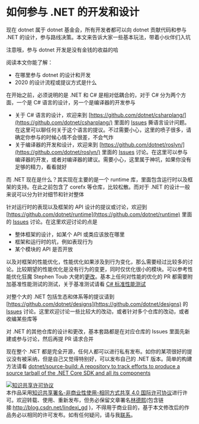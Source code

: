 
# 如何参与 .NET 的开发和设计

现在 dotnet 属于 dotnet 基金会，所有开发者都可以向 dotnet 贡献代码和参与 .NET 的设计，参与路线决策。本文来告诉大家一些基本玩法，带着小伙伴们入坑

<!--more-->


<!-- CreateTime:5/22/2020 11:45:44 AM -->



注意哦，参与 dotnet 开发是没有金钱的收益的哈

阅读本文你能了解：

- 在哪里参与 dotnet 的设计和开发
- 2020 的设计流程或提议方式是什么

在开始之前，必须说明的是 .NET 和 C# 是相对低耦合的，对于 C# 分为两个方面，一个是 C# 语言的设计，另一个是编译器的开发参与

- 关于 C# 语言的设计，欢迎来到 [https://github.com/dotnet/csharplang/](https://github.com/dotnet/csharplang/) 里面的 [Issues](https://github.com/dotnet/csharplang/issues) 撕语言设计问题。在这里可以聊任何关于这个语言的提议。不过需要小心，这里的喷子很多，请确定你参与的时候心情不会很差，不会气炸
- 关于编译器的开发和设计，欢迎来到 [https://github.com/dotnet/roslyn/](https://github.com/dotnet/roslyn/) 里面的 [Issues](https://github.com/dotnet/roslyn/issues) 讨论。在这里可以参与编译器的开发，或者对编译器的建议。需要小心，这里属于神坑，如果你没有足够的精力，看看就好

而 .NET 现在是什么？其实现在主要的是一个 runtime 库，里面包含运行时以及框架的支持。在此之前包含了 corefx 等仓库，比较松散。而对于 .NET 的设计一般来说可以分为针对细节和针对整体

针对运行时的表现以及框架的 API 设计的提议或讨论，欢迎到 [https://github.com/dotnet/runtime](https://github.com/dotnet/runtime) 里面的 [Issues](https://github.com/dotnet/runtime/issues) 讨论。在这里欢迎讨论的点是

- 整体框架的设计，如某个 API 或类应该放在哪里
- 框架和运行时的坑，例如表现行为
- 某个模块的 API 是否开放

以及对框架的性能优化，性能优化如果涉及到行为变化，那么需要经过比较多的讨论。比较期望的性能优化是没有行为的变更，同时仅优化很小的模块。可以参考性能优化狂魔 Stephen Toub 大佬的[更改](https://github.com/dotnet/runtime/pulls?page=2&q=is%3Apr+is%3Aclosed+label%3Atenet-performance)。基本上任何对性能的优化的 PR 都需要附加基准性能测试的测试，关于基准测试请看 [C# 标准性能测试](https://blog.lindexi.com/post/C-%E6%A0%87%E5%87%86%E6%80%A7%E8%83%BD%E6%B5%8B%E8%AF%95.html )

对整个大的 .NET 包括生态和体系等的提议请到 [https://github.com/dotnet/designs](https://github.com/dotnet/designs) 的 [Issues](https://github.com/dotnet/designs/issues) 讨论。这里欢迎讨论一些比较大的改动，或者针对多个仓库的改动，或者收编某些库等

对 .NET 的其他仓库的设计和更改，基本套路都是在对应仓库的 Issues 里面先新建或参与讨论，然后再提 PR 请求合并

现在整个 .NET 都是完全开源，任何人都可以进行私有发布。如你的某项很好的提议没有被采纳，但是自己又觉得特别好，可以发布自己的 .NET 版本。简单的构建方法请看 [dotnet/source-build: A repository to track efforts to produce a source tarball of the .NET Core SDK and all its components](https://github.com/dotnet/source-build )






<a rel="license" href="http://creativecommons.org/licenses/by-nc-sa/4.0/"><img alt="知识共享许可协议" style="border-width:0" src="https://licensebuttons.net/l/by-nc-sa/4.0/88x31.png" /></a><br />本作品采用<a rel="license" href="http://creativecommons.org/licenses/by-nc-sa/4.0/">知识共享署名-非商业性使用-相同方式共享 4.0 国际许可协议</a>进行许可。欢迎转载、使用、重新发布，但务必保留文章署名[林德熙](http://blog.csdn.net/lindexi_gd)(包含链接:http://blog.csdn.net/lindexi_gd )，不得用于商业目的，基于本文修改后的作品务必以相同的许可发布。如有任何疑问，请与我[联系](mailto:lindexi_gd@163.com)。